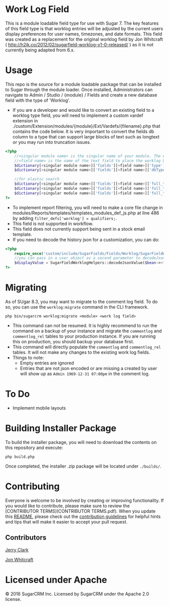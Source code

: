Work Log Field
============

This is a module loadable field type for use with Sugar 7. The key features of this field type is that worklog entries will be adjusted by the current users display preferences for user names, timezones, and date formats.
This field was created as a replacement for the original worklog field by Jon Whitcraft ( http://h2ik.co/2012/02/sugarfield-worklog-v1-0-released/ ) as it is not currently being adapted from 6.x.

# Usage
This repo is the source for a module loadable package that can be installed to Sugar through the module loader. Once installed, Administrators can navigate to Admin / Studio / {module} / Fields and create a new database field with the type of 'Worklog'.

* If you are a developer and would like to convert an existing field to a worklog type field, you will need to implement a custom vardef extension in ./custom/Extension/modules/{module}/Ext/Vardefs/{filename}.php that contains the code below. It is very important to convert the fields db column to a type that can support large blocks of text such as longtext or you may run into truncation issues.

```php
<?php
    //<singular module name> is the singular name of your module. The example being to use "Account" not "Accounts".
    //<field name> is the name of the text field to place the worklog UI over.
    $dictionary[<singular module name>]['fields'][<field name>]['type']='worklog';
    $dictionary[<singular module name>]['fields'][<field name>]['dbType']='text';

    //for elastic search
    $dictionary[<singular module name>]['fields'][<field name>]['full_text_search']['type'] = 'text';
    $dictionary[<singular module name>]['fields'][<field name>]['full_text_search']['boost'] = '3';
    $dictionary[<singular module name>]['fields'][<field name>]['full_text_search']['enabled'] = true;
?>
```

* To implement report filtering, you will need to make a core file change in modules/Reports/templates/templates_modules_def_js.php at line 486 by adding  `filter_defs['worklog'] = qualifiers;`.
* This field is not supported in workflow.
* This field does not currently support being sent in a stock email template.
* If you need to decode the history json for a customization, you can do:

```php
<?php
    require_once('custom/include/SugarFields/Fields/Worklog/SugarFieldWorklogHelpers.php');
    //you can pass in a user object as a second parameter to decodeJsonValue to convert the timestamps to a specific users timezone
    $displayValue = SugarFieldWorklogHelpers::decodeJsonValue($bean-><field name>));
?>
```

# Migrating
As of SUgar 8.3, you may want to migrate to the comment log field. To do so, you can use the `worklog:migrate` command in the CLI framework.

```
php bin/sugarcrm worklog:migrate <module> <work log field>

```
* This command can not be resumed. It is highly recommend to run the command on a backup of your instance and migrate the `commentlog` and `commentlog_rel` tables to your production instance. If you are running this on production, you should backup your database first.
* This command will directly populate the `commentlog` and `commentlog_rel` tables. It will not make any changes to the existing work log fields.
* Things to note:
    * Empty entries are ignored
    * Entries that are not json encoded or are missing a created by user will show up as `Admin 1969-12-31 07:00pm` in the comment log.

To Do
============
- Implement mobile layouts

# Building Installer Package
To build the installer package, you will need to download the contents on this repository and execute:
```
php build.php
```
Once completed, the installer .zip package will be located under `./builds/`.
    
# Contributing
Everyone is welcome to be involved by creating or improving functionality. If you would like to contribute, please make sure to review the [CONTRIBUTOR TERMS](CONTRIBUTOR TERMS.pdf). When you update this [README](README.md), please check out the [contribution guidelines](CONTRIBUTING.md) for helpful hints and tips that will make it easier to accept your pull request.

## Contributors
[Jerry Clark](https://github.com/geraldclark)

[Jon Whitcraft](https://github.com/jwhitcraft)

# Licensed under Apache
© 2016 SugarCRM Inc.  Licensed by SugarCRM under the Apache 2.0 license.
